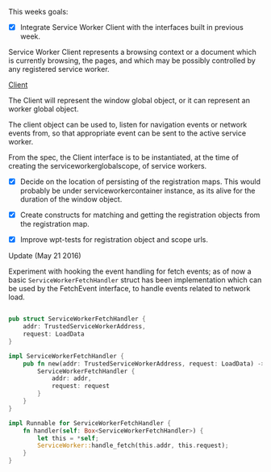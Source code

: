 
This weeks goals: 

- [X] Integrate Service Worker Client with the interfaces built in previous week.

Service Worker Client represents a browsing context or a document which is currently browsing,
the pages, and which may be possibly controlled by any registered service worker.

[Client](https://slightlyoff.github.io/ServiceWorker/spec/service_worker/#client)

The Client will represent the window global object, or it can represent an worker global object.

The client object can be used to, listen for navigation events or network events from, so that appropriate
event can be sent to the active service worker.

From the spec, the Client interface is to be instantiated, at the time of creating the serviceworkerglobalscope, 
of service workers.


- [X] Decide on the location of persisting of the registration maps. This would probably be under serviceworkercontainer instance,
as its alive for the duration of the window object.

- [X] Create constructs for matching and getting the registration objects from the registration map.

- [X] Improve wpt-tests for registration object and scope urls.

Update (May 21 2016)

Experiment with hooking the event handling for fetch events; as of now a basic `ServiceWorkerFetchHandler` struct has been implementation which can be used by the FetchEvent interface, to handle events related to network load.

```rust

pub struct ServiceWorkerFetchHandler {
    addr: TrustedServiceWorkerAddress,
    request: LoadData 
}

impl ServiceWorkerFetchHandler {
    pub fn new(addr: TrustedServiceWorkerAddress, request: LoadData) -> ServiceWorkerFetchHandler {
        ServiceWorkerFetchHandler {
            addr: addr,
            request: request
        }
    }
} 

impl Runnable for ServiceWorkerFetchHandler {
    fn handler(self: Box<ServiceWorkerFetchHandler>) {
        let this = *self;
        ServiceWorker::handle_fetch(this.addr, this.request);
    }
}

```



